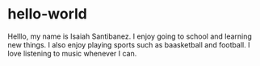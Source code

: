 # hello-world

Helllo, my name is Isaiah Santibanez. I enjoy going to school and learning new things. I also enjoy playing sports such as baasketball and football. I love listening to music whenever I can.

